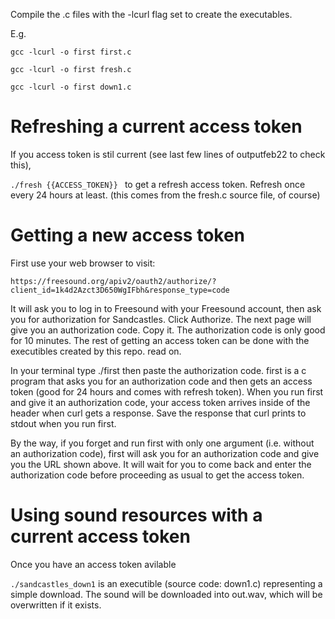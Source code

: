 Compile the .c files with the -lcurl flag set to create the executables.

E.g.

`gcc -lcurl -o first first.c`

`gcc -lcurl -o first fresh.c`

`gcc -lcurl -o first down1.c`

# Refreshing a current access token
If you access token is stil current (see last few lines of outputfeb22 to check this),

`./fresh {{ACCESS_TOKEN}} ` to get a refresh access token. Refresh once every 24 hours at least.
(this comes from the fresh.c source file, of course)

# Getting a new access token
First use your web browser to visit:

`https://freesound.org/apiv2/oauth2/authorize/?client_id=1k4d2Azct3D650WgIFbh&response_type=code`

It will ask you to log in to Freesound with your Freesound account, then ask you for authorization for Sandcastles. Click Authorize. The next page will give you an authorization code. Copy it. The authorization code is only good for 10 minutes. The rest of getting an access token can be done with the executibles created by this repo. read on.

In your terminal type ./first then paste the authorization code. first is a c program that asks you for an authorization code and then gets an access token (good for 24 hours and comes with refresh token). When you run first and give it an authorization code, your access token arrives inside of the header when curl gets a response. Save the response that curl prints to stdout when you run first. 

By the way, if you forget and run first with only one argument (i.e. without an authorization code), first will ask you for an authorization code and give you the URL shown above. It will wait for you to come back and enter the authorization code before proceeding as usual to get the access token.

# Using sound resources with a current access token

Once you have an access token avilable

`./sandcastles_down1` is an executible (source code: down1.c) representing a simple download. The sound
 will be downloaded into out.wav, which will be overwritten if it exists.


